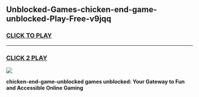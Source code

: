 
## Unblocked-Games-chicken-end-game-unblocked-Play-Free-v9jqq
<h3>
<a href="https://premium76.site?title=chicken-end-game-unblocked&ref=22A">CLICK TO PLAY</a></h3>
<hr>

<h3>
<a href="https://premium76.site?title=chicken-end-game-unblocked&ref=22A">CLICK 2 PLAY</a>
  
</h3>

<a href="https://premium76.site?title=chicken-end-game-unblocked&ref=22A"><img src="https://clearcache.store/games.png"></a>


**chicken-end-game-unblocked games unblocked: Your Gateway to Fun and Accessible Online Gaming**
